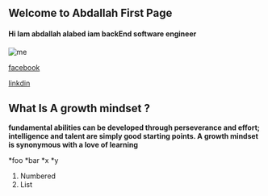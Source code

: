 ## Welcome to Abdallah First Page

#### Hi Iam abdallah alabed iam  backEnd software engineer
![me](src)

[facebook](https://web.facebook.com/abdalllah01/) 

[linkdin](https://www.linkedin.com/in/abdallah-alabd-75549919a/) 



## What Is A growth mindset ?

**fundamental abilities can be developed through perseverance and effort; intelligence and talent are simply good starting points. A growth mindset is synonymous with a love of  learning**


*foo 
*bar
*x
*y
1. Numbered
2. List





